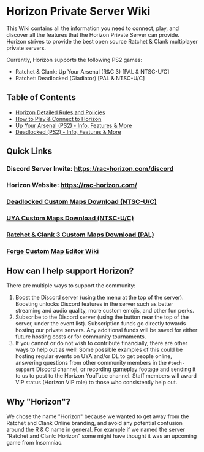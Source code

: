 # Horizon Private Server Wiki

This Wiki contains all the information you need to connect, play, and discover all the features that the Horizon Private Server can provide. Horizon strives to provide the best open source Ratchet & Clank multiplayer private servers.

Currently, Horizon supports the following PS2 games:

- Ratchet & Clank: Up Your Arsenal (R&C 3) [PAL & NTSC-U/C]
- Ratchet: Deadlocked (Gladiator) [PAL & NTSC-U/C]

## Table of Contents

- [Horizon Detailed Rules and Policies](/horizon-policies/README.md)
- [How to Play & Connect to Horizon](/getting-online/README.md)
- [Up Your Arsenal (PS2) - Info, Features & More](/up-your-arsenal/README.md)
- [Deadlocked (PS2) - Info, Features & More](/deadlocked/README.md)

## Quick Links

### Discord Server Invite: https://rac-horizon.com/discord

### Horizon Website: https://rac-horizon.com/

### [Deadlocked Custom Maps Download (NTSC-U/C)](https://box.rac-horizon.com/downloads/maps/dl_custom_maps.zip)

### [UYA Custom Maps Download (NTSC-U/C)](https://box.rac-horizon.com/downloads/maps/uya_custom_maps_ntsc.zip)

### [Ratchet & Clank 3 Custom Maps Download (PAL)](https://box.rac-horizon.com/downloads/maps/uya_custom_maps_pal.zip)

### [Forge Custom Map Editor Wiki](https://github.com/Horizon-Private-Server/horizon-forge/wiki)

## How can I help support Horizon?
There are multiple ways to support the community:
1. Boost the Discord server (using the menu at the top of the server). Boosting unlocks Discord features in the server such as better streaming and audio quality, more custom emojis, and other fun perks.
2. Subscribe to the Discord server (using the button near the top of the server, under the event list). Subscription funds go directly towards hosting our private servers. Any additional funds will be saved for either future hosting costs or for community tournaments.
3. If you cannot or do not wish to contribute financially, there are other ways to help out as well! Some possible examples of this could be hosting regular events on UYA and/or DL to get people online, answering questions from other community members in the `#tech-support` Discord channel, or recording gameplay footage and sending it to us to post to the Horizon YouTube channel. Staff members will award VIP status (Horizon VIP role) to those who consistently help out.

## Why "Horizon"?
We chose the name "Horizon" because we wanted to get away from the Ratchet and Clank Online branding, and avoid any potential confusion around the R & C name in general. For example if we named the server "Ratchet and Clank: Horizon" some might have thought it was an upcoming game from Insomniac.
